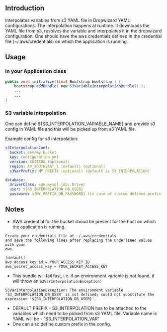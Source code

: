 ## Introduction ##
Interpolates variables from s3 YAML file in Dropwizard YAML configurations. The interpolation happens at runtime. It downloads the YAML file from s3, resolves the variable and interpolates it in the dropwizard configuration. One should have the aws credentials defined in the credential file (~/.aws/credentials) on which the application is running. 

## Usage ##
### In your Application class ###
```java
public void initialize(final Bootstrap bootstrap ) {
	bootstrap.addBundle( new S3VariableInterpolationBundle() );
	...
	...
}
```
### S3 variable interpolation ###
One can define ${S3_INTERPOLATION_VARIABLE_NAME} and provide s3 config in YAML file and this will be picked up from s3 YAML file.

Example config for s3 interpolation: 
```yaml
s3InterpolationConf:
  bucket: dev/my-bucket
  key: configuration.yml
  version: XUIA80A (optional)
  region: AP_SOUTHEAST_1 (default) (optional)
  s3VarPrefix: MY_PREFIX (optional) (default is S3_INTERPOLATION)

database:
  driverClass: com.mysql.jdbc.Driver
  user: ${S3_INTERPOLATION_DB_USER}
  password: ${MY_PREFIX_DB_PASSWORD} (in case of custom defined prefix)
```  

## Notes ##
* AWS credential for the bucket shoud be present for the host on which the application is running.
```
Create your credentials file at ~/.aws/credentials
and save the following lines after replacing the underlined values with your 
own.

[default]
aws_access_key_id = YOUR_ACCESS_KEY_ID
aws_secret_access_key = YOUR_SECRET_ACCESS_KEY
```

* This bundle will fail fast, i.e. if an environment variable is not found, it will throw an `S3VarInterpolationException`:

```
S3VarInterpolationException: The environment variable 'S3_INTERPOLATION_DB_USER' is not defined; could not substitute the expression '${S3_INTERPOLATION_DB_USER}'.
```
* DEFAULT PREFIX - S3_INTERPOLATION has to be attached to the variables which need to be picked from s3 YAML file. Variable name is YAML will be - "S3_INTERPOLATION_VAR"
* One can also define custom prefix in the config.